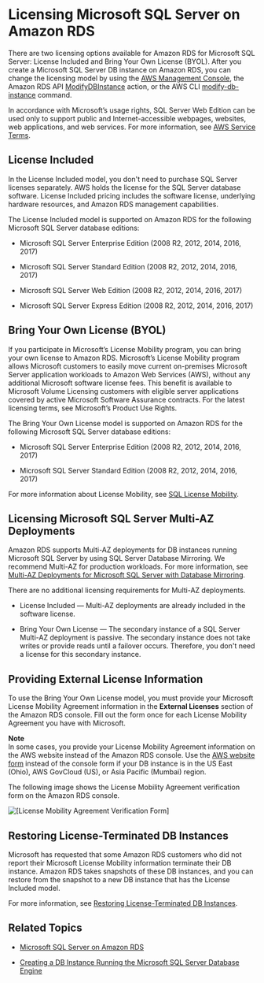 # Licensing Microsoft SQL Server on Amazon RDS<a name="SQLServer.Concepts.General.Licensing"></a>

There are two licensing options available for Amazon RDS for Microsoft SQL Server: License Included and Bring Your Own License \(BYOL\)\. After you create a Microsoft SQL Server DB instance on Amazon RDS, you can change the licensing model by using the [AWS Management Console](http://docs.aws.amazon.com/AmazonRDS/latest/UserGuide/USER_ModifyInstance.SQLServer.html), the Amazon RDS API [ModifyDBInstance](http://docs.aws.amazon.com/AmazonRDS/latest/APIReference/API_ModifyDBInstance.html) action, or the AWS CLI [modify\-db\-instance](http://docs.aws.amazon.com/cli/latest/reference/rds/modify-db-instance.html) command\. 

In accordance with Microsoft’s usage rights, SQL Server Web Edition can be used only to support public and Internet\-accessible webpages, websites, web applications, and web services\. For more information, see [AWS Service Terms](http://aws.amazon.com/serviceterms)\. 

## License Included<a name="SQLServer.Concepts.General.Licensing.LicenseIncluded"></a>

In the License Included model, you don't need to purchase SQL Server licenses separately\. AWS holds the license for the SQL Server database software\. License Included pricing includes the software license, underlying hardware resources, and Amazon RDS management capabilities\. 

The License Included model is supported on Amazon RDS for the following Microsoft SQL Server database editions: 

+ Microsoft SQL Server Enterprise Edition \(2008 R2, 2012, 2014, 2016, 2017\) 

+ Microsoft SQL Server Standard Edition \(2008 R2, 2012, 2014, 2016, 2017\) 

+ Microsoft SQL Server Web Edition \(2008 R2, 2012, 2014, 2016, 2017\) 

+ Microsoft SQL Server Express Edition \(2008 R2, 2012, 2014, 2016, 2017\) 

## Bring Your Own License \(BYOL\)<a name="SQLServer.Concepts.General.Licensing.BYOL"></a>

If you participate in Microsoft’s License Mobility program, you can bring your own license to Amazon RDS\. Microsoft’s License Mobility program allows Microsoft customers to easily move current on\-premises Microsoft Server application workloads to Amazon Web Services \(AWS\), without any additional Microsoft software license fees\. This benefit is available to Microsoft Volume Licensing customers with eligible server applications covered by active Microsoft Software Assurance contracts\. For the latest licensing terms, see Microsoft’s Product Use Rights\. 

The Bring Your Own License model is supported on Amazon RDS for the following Microsoft SQL Server database editions: 

+ Microsoft SQL Server Enterprise Edition \(2008 R2, 2012, 2014, 2016, 2017\) 

+ Microsoft SQL Server Standard Edition \(2008 R2, 2012, 2014, 2016, 2017\) 

For more information about License Mobility, see [SQL License Mobility](http://aws.amazon.com/windows/mslicensemobility/sql/)\. 

## Licensing Microsoft SQL Server Multi\-AZ Deployments<a name="SQLServer.Concepts.General.Licensing.MAZ"></a>

Amazon RDS supports Multi\-AZ deployments for DB instances running Microsoft SQL Server by using SQL Server Database Mirroring\. We recommend Multi\-AZ for production workloads\. For more information, see [Multi\-AZ Deployments for Microsoft SQL Server with Database Mirroring](USER_SQLServerMultiAZ.md)\. 

There are no additional licensing requirements for Multi\-AZ deployments\. 

+ License Included — Multi\-AZ deployments are already included in the software license\. 

+ Bring Your Own License — The secondary instance of a SQL Server Multi\-AZ deployment is passive\. The secondary instance does not take writes or provide reads until a failover occurs\. Therefore, you don't need a license for this secondary instance\. 

## Providing External License Information<a name="SQLServer.Concepts.General.Licensing.Validation"></a>

To use the Bring Your Own License model, you must provide your Microsoft License Mobility Agreement information in the **External Licenses** section of the Amazon RDS console\. Fill out the form once for each License Mobility Agreement you have with Microsoft\. 

**Note**  
In some cases, you provide your License Mobility Agreement information on the AWS website instead of the Amazon RDS console\. Use the [AWS website form](https://aws.amazon.com/rds/sqlserver/license-mobility-form/) instead of the console form if your DB instance is in the US East \(Ohio\), AWS GovCloud \(US\), or Asia Pacific \(Mumbai\) region\. 

The following image shows the License Mobility Agreement verification form on the Amazon RDS console\. 

![\[License Mobility Agreement Verification Form\]](http://docs.aws.amazon.com/AmazonRDS/latest/UserGuide/images/SQLServer-Licensing.png)

## Restoring License\-Terminated DB Instances<a name="SQLServer.Concepts.General.Licensing.Restoring"></a>

Microsoft has requested that some Amazon RDS customers who did not report their Microsoft License Mobility information terminate their DB instance\. Amazon RDS takes snapshots of these DB instances, and you can restore from the snapshot to a new DB instance that has the License Included model\. 

For more information, see [Restoring License\-Terminated DB Instances](Appendix.SQLServer.CommonDBATasks.RestoreLTI.md)\. 

## Related Topics<a name="SQLServer.Concepts.General.Licensing.Related"></a>

+ [Microsoft SQL Server on Amazon RDS](CHAP_SQLServer.md)

+ [Creating a DB Instance Running the Microsoft SQL Server Database Engine](USER_CreateMicrosoftSQLServerInstance.md)